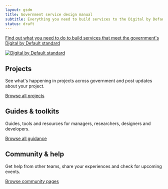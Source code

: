 ```yaml
---
layout: gsdm
title: Government service design manual
subtitle: Everything you need to build services to the Digital by Default standard
status: draft
---
```


<div class="home-page-hero"> 
  <a href="/standard">
  <p>Find out what you need to do to build services that meet the government's Digital by Default standard</p> 
  <img src="../assets/images/DbD-kitemark.png" alt="Digital by Default standard" />
  </a>
</div>

<div class="home-page-promos">
  <div>
    <h2>Projects</h2>
    <p>See what's happening in projects across government and post updates about your project.</p>
    <p class="action"><a href="#">Browse all projects</a></p>
  </div>
  <div>
    <h2>Guides &amp; toolkits</h2>
    <p>Guides, tools and resources for managers, researchers, designers and developers.</p>
    <p class="action"><a href="#">Browse all guidance</a></p>
  </div>
  <div>
    <h2>Community &amp; help</h2>
    <p>Get help from other teams, share your experiences and check for upcoming events.</p>
    <p class="action"><a href="#">Browse community pages</a></p>
  </div>
</div>



